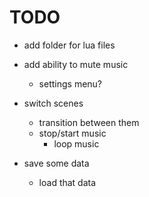 # TODO

- add folder for lua files
- add ability to mute music
	- settings menu?

- switch scenes
	- transition between them
	- stop/start music
		- loop music
- save some data
	- load that data

